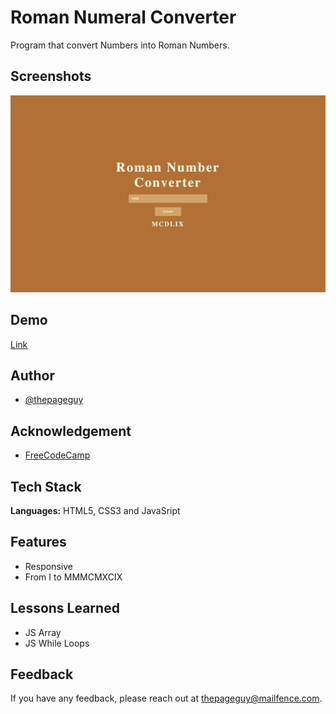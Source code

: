 # Roman Numeral Converter

Program that convert Numbers into Roman Numbers.

## Screenshots

![App Screenshot](img/screenshot.jpeg)

## Demo

[Link](https://thepageguy.github.io/roman_numeral_converter/)

## Author

- [@thepageguy](https://www.github.com/thepageguy)

## Acknowledgement

- [FreeCodeCamp](https://www.freecodecamp.org/)

## Tech Stack

**Languages:** HTML5, CSS3 and JavaSript

## Features

- Responsive
- From I to MMMCMXCIX

## Lessons Learned

- JS Array
- JS While Loops

## Feedback

If you have any feedback, please reach out at thepageguy@mailfence.com.
